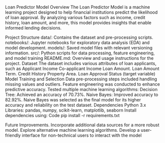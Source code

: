 Loan Predictor Model
Overview
The Loan Predictor Model is a machine learning project designed to help financial institutions predict the likelihood of loan approval. By analyzing various factors such as income, credit history, loan amount, and more, this model provides insights that enable informed lending decisions.

Project Structure
data/: Contains the dataset and pre-processing scripts.
notebooks/: Jupyter notebooks for exploratory data analysis (EDA) and model development.
models/: Saved model files with relevant versioning information.
src/: Python scripts for data processing, feature engineering, and model training
README.md: Overview and usage instructions for the project.
Dataset
The dataset includes various attributes of loan applicants, such as
Applicant Income
Co-applicant Income
Loan Amount.
Loan Amount Term.
Credit History
Property Area.
Loan Approval Status (target variable)
Model Training and Selection
Data pre-processing steps included handling missing values and outliers.
Feature engineering was conducted to enhance predictive accuracy.
Tested multiple machine learning algorithms:
Decision Tree: Achieved an accuracy of 70.73%.
Naive Bayes: Improved accuracy to 82.92%.
Naive Bayes was selected as the final model for its higher accuracy and reliability on the test dataset.
Dependencies
Python 3.x
Libraries: pandas, numpy, scikit-learn, matplotlib, seaborn
Install dependencies using:
Code
pip install -r requirements.txt

Future Improvements.
Incorporate additional data sources for a more robust model.
Explore alternative machine learning algorithms.
Develop a user-friendly interface for non-technical users to interact with the model
